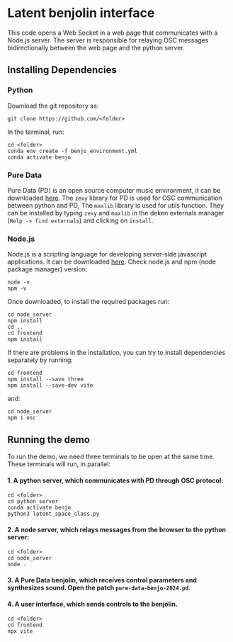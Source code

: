 # Latent benjolin interface

This code opens a Web Socket in a web page that communicates with a Node.js server.
The server is responsible for relaying OSC messages bidirectionally between the web page and the python server.

## Installing Dependencies

### Python
Download the git repository as:
```
git clone https://github.com/<folder>
```
In the terminal, run: 
```
cd <folder>
conda env create -f benjo_environment.yml
conda activate benjo
```

### Pure Data
Pure Data (PD) is an open source computer music environment, it can be downloaded [here](https://puredata.info/downloads). 
The `zexy` library for PD is used for OSC communication between python and PD; The `maxlib` library is used for utils function. They can be installed by typing `zexy`  and `maxlib` in the deken externals manager (`Help -> find externals`) and clicking on `install`.

### Node.js
Node.js is a scripting language for developing server-side javascript applications. It can be downloaded [here](https://nodejs.org/en). 
Check node.js and npm (node package manager) version:
```
node -v
npm -v
```
Once downloaded, to install the required packages run:
```
cd node_server
npm install
cd ..
cd frontend
npm install
```
If there are problems in the installation, you can try to install dependencies separately by running:
```
cd frontend
npm install --save three 
npm install --save-dev vite
```
and:
```
cd node_server
npm i osc
```


## Running the demo

To run the demo, we need three terminals to be open at the same time. These terminals will run, in parallel:
#### 1. A python server, which communicates with PD through OSC protocol:
```
cd <folder>
cd python_server
conda activate benjo
python3 latent_space_class.py
```
#### 2. A node server, which relays messages from the browser to the python server:
```
cd <folder>
cd node_server
node .
```
#### 3. A Pure Data benjolin, which receives control parameters and synthesizes sound. Open the patch <code>pure-data-benjo-2024.pd</code>.
#### 4. A user interface, which sends controls to the benjolin. 
```
cd <folder>
cd frontend
npx vite
```


